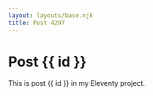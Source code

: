 ```yaml
---
layout: layouts/base.njk
title: Post 4297
---
```


# Post {{ id }}

This is post {{ id }} in my Eleventy project.
